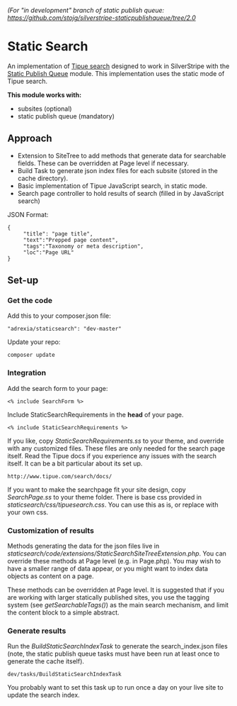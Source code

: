 _(For "in development" branch of static publish queue: https://github.com/stojg/silverstripe-staticpublishqueue/tree/2.0_

# Static Search

An implementation of [Tipue search](http://www.tipue.com/search/docs/) designed to work in SilverStripe with the [ Static Publish Queue](https://github.com/silverstripe-labs/silverstripe-staticpublishqueue) module. This implementation uses the static mode of Tipue search.


**This module works with:**

* subsites (optional)
* static publish queue (mandatory)

## Approach

* Extension to SiteTree to add methods that generate data for searchable fields. These can be overridden at Page level if necessary.
* Build Task to generate json index files for each subsite (stored in the cache directory).  
* Basic implementation of Tipue JavaScript search, in static mode.
* Search page controller to hold results of search (filled in by JavaScript search)

JSON Format:


    {  
         "title": "page title",  
         "text":"Prepped page content",  
         "tags":"Taxonomy or meta description",  
         "loc":"Page URL"  
    }


## Set-up

### Get the code
Add this to your composer.json file:

    "adrexia/staticsearch": "dev-master"

Update your repo:

    composer update
    
    
### Integration
Add the search form to your page: 

    <% include SearchForm %>

Include StaticSearchRequirements in the __head__ of your page. 

    <% include StaticSearchRequirements %>

If you like, copy _StaticSearchRequirements.ss_ to your theme, and override with any customized files. These files are only needed for the search page itself. Read the Tipue docs if you experience any issues with the search itself. It can be a bit particular about its set up. 

    http://www.tipue.com/search/docs/

If you want to make the searchpage fit your site design, copy _SearchPage.ss_ to your theme folder. There is base css provided in _staticsearch/css/tipuesearch.css_. You can use this as is, or replace with your own css.

### Customization of results
Methods generating the data for the json files live in _staticsearch/code/extensions/StaticSearchSiteTreeExtension.php_. You can override these methods at Page level (e.g. in Page.php).  You may wish to have a smaller range of data appear, or you might want to index data objects as content on a page. 

These methods can be overridden at Page level. It is suggested that if you are working with larger statically published sites, you use the tagging system (see _getSearchableTags()_) as the main search mechanism, and limit the content block to a simple abstract.

### Generate results

Run the _BuildStaticSearchIndexTask_ to generate the search_index.json files (note, the static publish queue tasks must have been run at least once to generate the cache itself).

    dev/tasks/BuildStaticSearchIndexTask
  
You probably want to set this task up to run once a day on your live site to update the search index.
